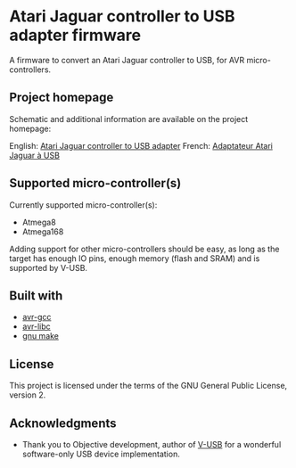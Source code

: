 # Atari Jaguar controller to USB adapter firmware

A firmware to convert an Atari Jaguar controller to USB, for AVR micro-controllers.

## Project homepage

Schematic and additional information are available on the project homepage:

English: [Atari Jaguar controller to USB adapter](http://www.raphnet.net/electronique/jaguar_usb/index_en.php)
French: [Adaptateur Atari Jaguar à USB](http://www.raphnet.net/electronique/jaguar_usb/index.php)

## Supported micro-controller(s)

Currently supported micro-controller(s):

* Atmega8
* Atmega168

Adding support for other micro-controllers should be easy, as long as the target has enough
IO pins, enough memory (flash and SRAM) and is supported by V-USB.

## Built with

* [avr-gcc](https://gcc.gnu.org/wiki/avr-gcc)
* [avr-libc](http://www.nongnu.org/avr-libc/)
* [gnu make](https://www.gnu.org/software/make/manual/make.html)

## License

This project is licensed under the terms of the GNU General Public License, version 2.

## Acknowledgments

* Thank you to Objective development, author of [V-USB](https://www.obdev.at/products/vusb/index.html) for a wonderful software-only USB device implementation.
